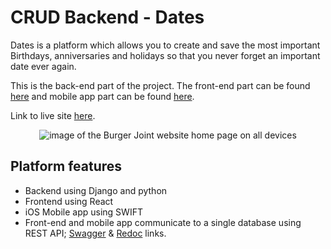 # CRUD Backend - Dates
Dates is a platform which allows you to create and save the most important Birthdays, anniversaries and holidays so that you never forget an important date ever again.

This is the back-end part of the project. The front-end part can be found [here](https://github.com/Xalil404/crud-frontend-) and mobile app part can be found [here](https://github.com/Xalil404/Dates-iOS).

Link to live site [here]().
<p align="center">
<img src="https://res.cloudinary.com/dnbbm9vzi/image/upload/v1729360952/Screenshot_2024-10-19_at_7.01.57_PM_q8xugh.png" width="auto" height="auto" alt="image of the Burger Joint website home page on all devices"></p>

## Platform features
* Backend using Django and python
* Frontend using React
* iOS Mobile app using SWIFT
* Front-end and mobile app communicate to a single database using REST API; [Swagger](https://crud-backend-for-react-841cbc3a6949.herokuapp.com/swagger/) & [Redoc](https://crud-backend-for-react-841cbc3a6949.herokuapp.com/redoc/) links.
